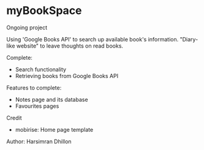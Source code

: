 # myBookSpace
Ongoing project


Using 'Google Books API' to search up available book's information.
"Diary-like website" to leave thoughts on read books.

Complete:
- Search functionality
- Retrieving books from Google Books API

Features to complete:
 - Notes page and its database
 - Favourites pages 

Credit
- mobirise: Home page template

Author: Harsimran Dhillon
